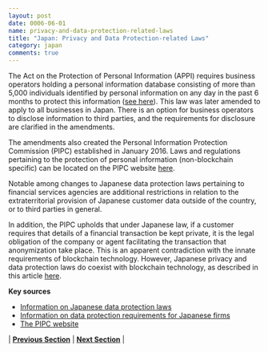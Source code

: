```yaml
---
layout: post
date: 0006-06-01
name: privacy-and-data-protection-related-laws
title: "Japan: Privacy and Data Protection-related Laws"
category: japan
comments: true
---
```


The Act on the Protection of Personal Information (APPI) requires business operators holding a personal information database consisting of more than 5,000 individuals identified by personal information on any day in the past 6 months to protect this information ([see here](https://www.dlapiperdataprotection.com/index.html?t=law&c=JP)).  This law was later amended to apply to all businesses in Japan. There is an option for business operators to disclose information to third parties, and the requirements for disclosure are clarified in the amendments.

The amendments also created the Personal Information Protection Commission (PIPC) established in January 2016. Laws and regulations pertaining to the protection of personal information (non-blockchain specific) can be located on the PIPC website [here](https://www.ppc.go.jp/en/legal/).

Notable among changes to Japanese data protection laws pertaining to financial services agencies are additional restrictions in relation to the extraterritorial provision of Japanese customer data outside of the country, or to third parties in general.

In addition, the PIPC upholds that under Japanese law, if a customer requires that details of a financial transaction be kept private, it is the legal obligation of the company or agent facilitating the transaction that anonymization take place. This is an apparent contradiction with the innate requirements of blockchain technology. However, Japanese privacy and data protection laws do coexist with blockchain technology, as described in this article [here](https://www.nikkei.com/article/DGXMZO21027660S7A910C1000000/).

**Key sources**
- [Information on Japanese data protection laws](http://www.mondaq.com/x/231450/data+protection/Data+Protection+Laws+of+the+World+Handbook+Second+Edition+Japan)
- [Information on data protection requirements for Japanese firms](https://www.whitecase.com/publications/article/transfer-personal-data-under-japans-amended-personal-information-protection-act)
- [The PIPC website](https://www.ppc.go.jp/en/legal)


| **[Previous Section](https://neo-project.github.io/global-blockchain-compliance-hub//japan/japan-securities-related-laws.html)** | **[Next Section](https://neo-project.github.io/global-blockchain-compliance-hub//japan/japan-final-liability.html)** |
